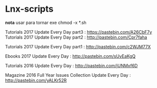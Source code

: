 # Lnx-scripts

**nota** usar para tornar exe chmod -x  *.sh




Tutorials 2017 Update Every Day part3 : 
https://pastebin.com/A26CbF7y
Tutorials 2017 Update Every Day part2 : 
http://pastebin.com/Cpr7faha

Tutorials 2017 Update Every Day part1 : 
http://pastebin.com/c2WJM77X

Ebooks 2017 Update Every Day : 
http://pastebin.com/sUvEaKgQ

Tutorials 2016 Update Every Day : 
http://pastebin.com/jUNMxf6D

Magazine 2016 Full Year Issues Collection Update Every Day : 
http://pastebin.com/yALKr52R
